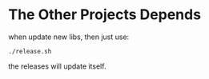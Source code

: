 # The Other Projects Depends

when update new libs, then just use: 

`./release.sh`

the releases will update itself.